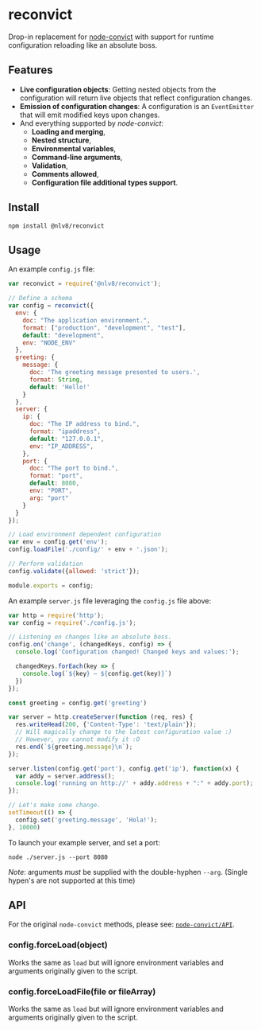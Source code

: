 # reconvict

Drop-in replacement for [node-convict](https://github.com/mozilla/node-convict) with support for runtime configuration reloading like an absolute boss.

## Features

* **Live configuration objects**: Getting nested objects from the configuration will return live objects that reflect configuration changes.
* **Emission of configuration changes**: A configuration is an `EventEmitter` that will emit modified keys upon changes.
* And everything supported by *node-convict*:
  * **Loading and merging**,
  * **Nested structure**,
  * **Environmental variables**,
  * **Command-line arguments**,
  * **Validation**,
  * **Comments allowed**,
  * **Configuration file additional types support**.

## Install

```shell
npm install @nlv8/reconvict
```

## Usage

An example `config.js` file:

```javascript
var reconvict = require('@nlv8/reconvict');

// Define a schema
var config = reconvict({
  env: {
    doc: "The application environment.",
    format: ["production", "development", "test"],
    default: "development",
    env: "NODE_ENV"
  },
  greeting: {
    message: {
      doc: 'The greeting message presented to users.',
      format: String,
      default: 'Hello!'
    }
  },
  server: {
    ip: {
      doc: "The IP address to bind.",
      format: "ipaddress",
      default: "127.0.0.1",
      env: "IP_ADDRESS",
    },
    port: {
      doc: "The port to bind.",
      format: "port",
      default: 8080,
      env: "PORT",
      arg: "port"
    }
  }
});

// Load environment dependent configuration
var env = config.get('env');
config.loadFile('./config/' + env + '.json');

// Perform validation
config.validate({allowed: 'strict'});

module.exports = config;
```

An example `server.js` file leveraging the `config.js` file above:

```javascript
var http = require('http');
var config = require('./config.js');

// Listening on changes like an absolute boss.
config.on('change', (changedKeys, config) => {
  console.log('Configuration changed! Changed keys and values:');

  changedKeys.forEach(key => {
    console.log(`${key} – ${config.get(key)}`)
  })
});

const greeting = config.get('greeting')

var server = http.createServer(function (req, res) {
  res.writeHead(200, {'Content-Type': 'text/plain'});
  // Will magically change to the latest configuration value :)
  // However, you cannot modify it :O
  res.end(`${greeting.message}\n`);
});

server.listen(config.get('port'), config.get('ip'), function(x) {
  var addy = server.address();
  console.log('running on http://' + addy.address + ":" + addy.port);
});

// Let's make some change.
setTimeout(() => {
  config.set('greeting.message', 'Hola!');
}, 10000)
```

To launch your example server, and set a port:

```shell
node ./server.js --port 8080
```

*Note*: arguments *must* be supplied with the double-hyphen `--arg`. (Single hypen's are not supported at this time)

## API

For the original `node-convict` methods, please see: [`node-convict/API`](https://github.com/mozilla/node-convict#api).

### config.forceLoad(object)

Works the same as `load` but will ignore environment variables and arguments originally given to the script.

### config.forceLoadFile(file or fileArray)

Works the same as `load` but will ignore environment variables and arguments originally given to the script.
